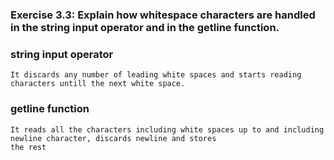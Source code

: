 ### Exercise 3.3: Explain how whitespace characters are handled in the string input operator and in the getline function.

### string input operator
    It discards any number of leading white spaces and starts reading characters untill the next white space.
### getline function
    It reads all the characters including white spaces up to and including newline character, discards newline and stores
    the rest